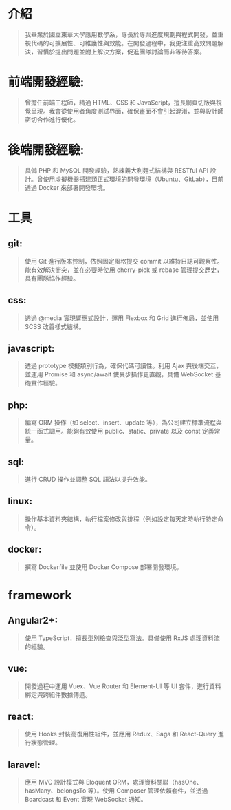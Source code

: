 # 介紹 
> 我畢業於國立東華大學應用數學系，專長於專案進度規劃與程式開發，並重視代碼的可擴展性、可維護性與效能。在開發過程中，我更注重高效問題解決，習慣於提出問題並附上解決方案，促進團隊討論而非等待答案。

# 前端開發經驗:
> 曾擔任前端工程師，精通 HTML、CSS 和 JavaScript，擅長網頁切版與視覺呈現。我會從使用者角度測試界面，確保畫面不會引起混淆，並與設計師密切合作進行優化。
# 後端開發經驗:
> 具備 PHP 和 MySQL 開發經驗，熟練義大利麵式結構與 RESTful API 設計。曾使用虛擬機器搭建類正式環境的開發環境（Ubuntu、GitLab），目前透過 Docker 來部署開發環境。
> 
# 工具
## git:
> 使用 Git 進行版本控制，依照固定風格提交 commit 以維持日誌可觀察性。能有效解決衝突，並在必要時使用 cherry-pick 或 rebase 管理提交歷史，具有團隊協作經驗。
## css:
> 透過 @media 實現響應式設計，運用 Flexbox 和 Grid 進行佈局，並使用 SCSS 改善樣式結構。
## javascript:
> 透過 prototype 模擬類別行為，確保代碼可讀性。利用 Ajax 與後端交互，並運用 Promise 和 async/await 使異步操作更直觀，具備 WebSocket 基礎實作經驗。
## php:
> 編寫 ORM 操作（如 select、insert、update 等），為公司建立標準流程與統一函式調用。能夠有效使用 public、static、private 以及 const 定義常量。
## sql:
> 進行 CRUD 操作並調整 SQL 語法以提升效能。
## linux:
> 操作基本資料夾結構，執行檔案修改與排程（例如設定每天定時執行特定命令）。
## docker:
> 撰寫 Dockerfile 並使用 Docker Compose 部署開發環境。
# framework
## Angular2+:
> 使用 TypeScript，擅長型別檢查與泛型寫法。具備使用 RxJS 處理資料流的經驗。
## vue:
> 開發過程中運用 Vuex、Vue Router 和 Element-UI 等 UI 套件，進行資料綁定與跨組件數據傳遞。
## react:
> 使用 Hooks 封裝高復用性組件，並應用 Redux、Saga 和 React-Query 進行狀態管理。
## laravel:
> 應用 MVC 設計模式與 Eloquent ORM，處理資料關聯（hasOne、hasMany、belongsTo 等）。使用 Composer 管理依賴套件，並透過 Boardcast 和 Event 實現 WebSocket 通知。
